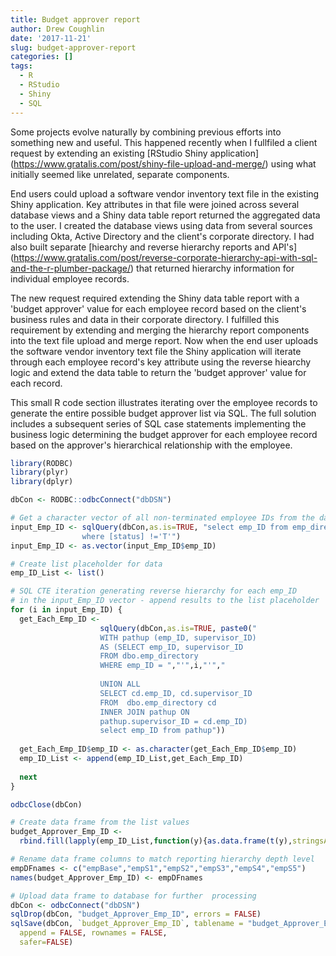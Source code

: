 ```yaml
---
title: Budget approver report
author: Drew Coughlin
date: '2017-11-21'
slug: budget-approver-report
categories: []
tags:
  - R
  - RStudio
  - Shiny
  - SQL
---
```

Some projects evolve naturally by combining previous efforts into something new and useful.  This happened recently when I fullfiled a client request by extending an existing [RStudio Shiny application] (https://www.gratalis.com/post/shiny-file-upload-and-merge/) using what initially seemed like unrelated, separate components.

End users could upload a software vendor inventory text file in the existing Shiny application.  Key attributes in that file were joined across several database views and a Shiny data table report returned the aggregated data to the user. I created the database views using data from several sources including Okta, Active Directory and the client's corporate directory.  I had also built separate [hiearchy and reverse hierarchy reports and API's] (https://www.gratalis.com/post/reverse-corporate-hierarchy-api-with-sql-and-the-r-plumber-package/) that returned hierarchy information for individual employee records.

The new request required extending the Shiny data table report with a 'budget approver' value for each employee record based on the client's business rules and data in their corporate directory.  I fulfilled this requirement by extending and merging the hierarchy report components into the text file upload and merge report.  Now when the end user uploads the software vendor inventory text file the Shiny application will iterate through each employee record's key attribute using the reverse hiearchy logic and extend the data table to return the 'budget approver' value for each record.

This small R code section illustrates iterating over the employee records to generate the entire possible budget approver list via SQL.  The full solution includes a subsequent series of SQL case statements implementing the business logic determining the budget approver for each employee record based on the approver's hierarchical relationship with the employee.

```r
library(RODBC)
library(plyr)
library(dplyr)

dbCon <- RODBC::odbcConnect("dbDSN")

# Get a character vector of all non-terminated employee IDs from the database
input_Emp_ID <- sqlQuery(dbCon,as.is=TRUE, "select emp_ID from emp_directory
                where [status] !='T'")
input_Emp_ID <- as.vector(input_Emp_ID$emp_ID)

# Create list placeholder for data
emp_ID_List <- list()

# SQL CTE iteration generating reverse hierarchy for each emp_ID 
# in the input_Emp_ID vector - append results to the list placeholder
for (i in input_Emp_ID) {
  get_Each_Emp_ID <- 
                    sqlQuery(dbCon,as.is=TRUE, paste0("
                    WITH pathup (emp_ID, supervisor_ID)
                    AS (SELECT emp_ID, supervisor_ID
                    FROM dbo.emp_directory
                    WHERE emp_ID = ","'",i,"'","
                                                    
                    UNION ALL
                    SELECT cd.emp_ID, cd.supervisor_ID
                    FROM  dbo.emp_directory cd
                    INNER JOIN pathup ON
                    pathup.supervisor_ID = cd.emp_ID)
                    select emp_ID from pathup"))
  
  get_Each_Emp_ID$emp_ID <- as.character(get_Each_Emp_ID$emp_ID)
  emp_ID_List <- append(emp_ID_List,get_Each_Emp_ID)
  
  next
}

odbcClose(dbCon)

# Create data frame from the list values
budget_Approver_Emp_ID <- 
  rbind.fill(lapply(emp_ID_List,function(y){as.data.frame(t(y),stringsAsFactors=FALSE)}))

# Rename data frame columns to match reporting hierarchy depth level
empDFnames <- c("empBase","empS1","empS2","empS3","empS4","empS5")
names(budget_Approver_Emp_ID) <- empDFnames

# Upload data frame to database for further  processing
dbCon <- odbcConnect("dbDSN")
sqlDrop(dbCon, "budget_Approver_Emp_ID", errors = FALSE)
sqlSave(dbCon, `budget_Approver_Emp_ID`, tablename = "budget_Approver_Emp_ID", 
  append = FALSE, rownames = FALSE,
  safer=FALSE)
```

